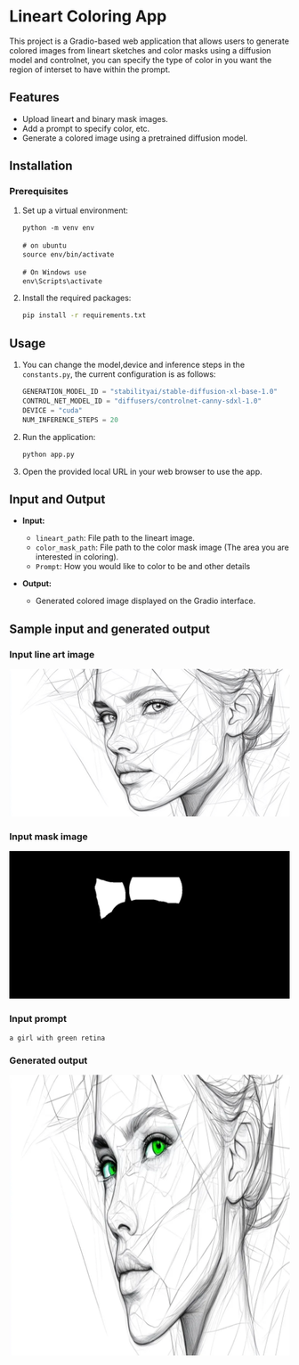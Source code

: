 # Lineart Coloring App

This project is a Gradio-based web application that allows users to generate colored images from lineart sketches and color masks using a diffusion model and controlnet, you can specify the type of color in you want the region of interset to have within the prompt.

## Features
- Upload lineart and binary mask images.
- Add a prompt to specify color, etc.
- Generate a colored image using a pretrained diffusion model.

## Installation

### Prerequisites


1. Set up a virtual environment:
   ```
   python -m venv env
   
   # on ubuntu
   source env/bin/activate
   
   # On Windows use 
   env\Scripts\activate
   ```

2. Install the required packages:
   ```bash
   pip install -r requirements.txt
   ```

## Usage

1. You can change the model,device and inference steps in the `constants.py`, the current configuration is as follows:
   ```python
   GENERATION_MODEL_ID = "stabilityai/stable-diffusion-xl-base-1.0"
   CONTROL_NET_MODEL_ID = "diffusers/controlnet-canny-sdxl-1.0"
   DEVICE = "cuda"
   NUM_INFERENCE_STEPS = 20
   ```

2. Run the application:
   ```bash
   python app.py
   ```

3. Open the provided local URL in your web browser to use the app.

## Input and Output

- **Input:**
  - `lineart_path`: File path to the lineart image.
  - `color_mask_path`: File path to the color mask image (The area you are interested in coloring).
  - `Prompt`: How you would like to color to be and other details

- **Output:**
  - Generated colored image displayed on the Gradio interface.


## Sample input and generated output

### Input line art image
![Line art image](/Images/Base_Image.jpeg)

### Input mask image
![Binary mask image](/Images/Mask_image.png)

### Input prompt 
```
a girl with green retina
```
### Generated output
![Generated Output](/Images/image.png)
